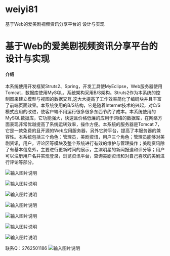 # weiyi81
基于Web的爱美剧视频资讯分享平台的 设计与实现

# 基于Web的爱美剧视频资讯分享平台的 设计与实现

#### 介绍
本系统使用开发框架Struts2、Spring，开发工具使MyEclipse，Web服务器使用Tomcat，数据库使用MySQL，系统架构采用B/S架构。Struts2作为本系统的控制器来建立模型与视图的数据交互,这大大提高了工作效率简化了编码块并且丰富了前端页面效果。本系统使用的B/S结构，它是随着Internet技术的兴起，对C/S模式应用的改进，使客户端不用运行很多很多东西节约了成本。本系统使用的MySQL数据库，它功能强大，快速且价格低廉的应用于网络的数据库，在网络方面表现非常优越提高了系统运转效率，操作方便。本系统的服务器是Tomcat 7，它是一款免费的且开源的Web应用服务器，另外它跨平台，提高了本服务器的兼容性。本系统包括三个角色：管理员，美剧资讯，用户三个角色；管理员能够对美剧资讯，用户，评论区等模块及整个系统进行有效的维护与管理操作；美剧资讯除了有基本信息外，主要进行更新时间的展示，主演明星的新闻报道和评分等；用户可以注册用户名并实现登录，浏览资讯平台，查询美剧资讯和对自己喜欢的美剧进行评论等部分。

![输入图片说明](https://images.gitee.com/uploads/images/2020/1202/232931_deaae21a_4865385.png "屏幕截图.png")

![输入图片说明](https://images.gitee.com/uploads/images/2020/1202/232941_394355a5_4865385.png "屏幕截图.png")

![输入图片说明](https://images.gitee.com/uploads/images/2020/1202/232955_ddc10864_4865385.png "屏幕截图.png")

![输入图片说明](https://images.gitee.com/uploads/images/2020/1202/233007_25d0d79d_4865385.png "屏幕截图.png")

![输入图片说明](https://images.gitee.com/uploads/images/2020/1202/233014_d20f29e0_4865385.png "屏幕截图.png")

![输入图片说明](https://images.gitee.com/uploads/images/2020/1202/233022_f0ae3c95_4865385.png "屏幕截图.png")

![输入图片说明](https://images.gitee.com/uploads/images/2020/1202/233028_c2cbd0f3_4865385.png "屏幕截图.png")


联系Q：2762501186
![输入图片说明](https://images.gitee.com/uploads/images/2020/1119/003728_cd598bb9_4865385.jpeg "微信.jpg")

